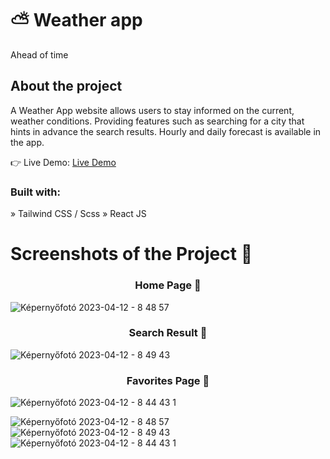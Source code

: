 # ⛅ Weather app 
Ahead of time

<h2> About the project </h2>
A Weather App website allows users to stay informed on the current, weather conditions. Providing features such as searching for a city that hints in advance the search results. Hourly and daily forecast is available in the app.

👉 Live Demo: [Live Demo](https://weather-app-mcrzx.vercel.app/)

<h3> Built with: </h3>
» Tailwind CSS / Scss
» React JS

# Screenshots of the Project 📸 
<h3 align='center'>Home Page 🏡</h3>

![Képernyőfotó 2023-04-12 - 8 48 57](https://user-images.githubusercontent.com/117686212/231363030-a1a1d67b-b2e7-4f84-873a-e46188bb13b7.png)
<h3 align='center'>Search Result 🔎</h3>

![Képernyőfotó 2023-04-12 - 8 49 43](https://user-images.githubusercontent.com/117686212/231363059-1ba37d50-c0dc-4184-a593-e31cf0759e1c.png)

<h3 align='center'>Favorites Page 🔆</h3>

![Képernyőfotó 2023-04-12 - 8 44 43 1](https://user-images.githubusercontent.com/117686212/231363336-ca9b694e-dc96-4751-862c-4a6896878287.png)

![Képernyőfotó 2023-04-12 - 8 48 57](https://user-images.githubusercontent.com/117686212/231363030-a1a1d67b-b2e7-4f84-873a-e46188bb13b7.png)
![Képernyőfotó 2023-04-12 - 8 49 43](https://user-images.githubusercontent.com/117686212/231363059-1ba37d50-c0dc-4184-a593-e31cf0759e1c.png)
![Képernyőfotó 2023-04-12 - 8 44 43 1](https://user-images.githubusercontent.com/117686212/231363336-ca9b694e-dc96-4751-862c-4a6896878287.png)
